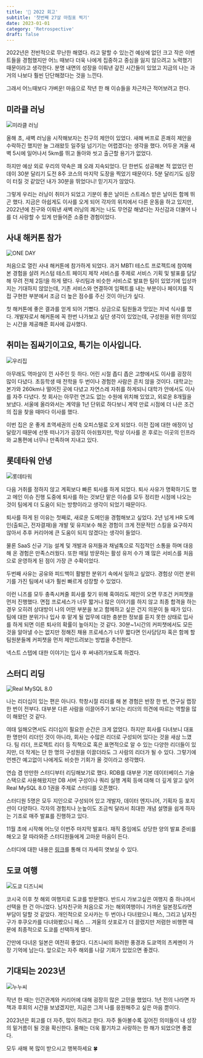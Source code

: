 ```yaml
---
title: '🚤 2022 회고'
subtitle: '첫번째 27살 마침표 찍기'
date: 2023-01-01
category: 'Retrospective'
draft: false
---
```


2022년은 전반적으로 무난한 해였다. 라고 말할 수 있는건 예상에 없던 크고 작은 이벤트들을 경험했지만 어느 때보다 더욱 나에게 집중하고 중심을 잃지 않으려고 노력했기 때문이라고 생각한다.
분명 내면의 성장을 이뤄낸 갚진 시간들이 있었고 지금의 나는 과거의 나보다 훨씬 단단해졌다는 것을 느낀다.

그래서 어느때보다 가벼운! 마음으로 작년 한 해 이슈들을 차근차근 적어보려고 한다.

## 미라클 러닝

![미라클 러닝](images/2022/06.png)

올해 초, 새벽 러닝을 시작해보자는 친구의 제안이 있었다.
새해 버프로 흔쾌히 제안을 수락하긴 했지만 늘 그래왔듯 일주일 넘기기는 어렵겠다는 생각을 했다.
어두운 겨울 새벽 5시에 일어나서 5km를 뛰고 돌아와 씻고 출근할 용기가 없었다.

하지만 예상 외로 우리의 약속은 꽤 오래 지속되었다.
단 한번도 성공해본 적 없었던 런데이 30분 달리기 도전 8주 코스의 마지막 도장을 찍었기 때문이다.
5분 달리기도 심장이 터질 것 같았던 내가 30분을 뛰었다니! 믿기지가 않았다.

그렇게 우리는 러닝이 취미가 되었고 기분이 좋은 날이든 스트레스 받은 날이든 함께 뛰곤 했다.
지금은 아쉽게도 이사를 오게 되어 각자의 위치에서 다른 운동을 하고 있지만, 2022년에 친구와 이뤄낸 새벽 러닝의 쾌거는 나도 무언갈 해냈다는 자신감과 더불어 나를 더 사랑할 수 있게 만들어준 소중한 경험이었다.

## 사내 해커톤 참가

![ONE DAY](images/2022/07.jpeg)

처음으로 열린 사내 해커톤에 참가하게 되었다.
과거 MBTI 테스트 프로젝트에 참여해 본 경험을 살려 커스텀 테스트 페이지 제작 서비스를 주제로 서비스 기획 및 발표를 담당해 무려 전체 2등!을 하게 됐다.
우리팀과 비슷한 서비스로 발표한 팀이 있었기에 입상까지는 기대하지 않았는데, 기존 서비스와 연결하여 임팩트를 내는 부분이나 페이지를 직접 구현한 부분에서 조금 더 높은 점수를 주신 것이 아닌가 싶다.

첫 해커톤에 좋은 결과를 얻게 되어 기뻤다. 상금으로 팀원들과 맛있는 저녁 식사를 했다.
개발자로서 해커톤에 꼭 한번 나가보고 싶단 생각이 있었는데, 구성원을 위한 의미있는 시간을 제공해준 회사에 감사했다.

## 취미는 짐싸기이고요, 특기는 이사입니다.

![우리집](images/2022/08.png)

아무래도 역마살이 낀 사주인 듯 하다.
어린 시절 좁디 좁은 고향에서도 이사를 굉장히 많이 다녔다. 초등학생 때 전학을 두 번이나 경험한 사람은 흔치 않을 것이다.
대학교는 본가와 260km나 떨어진 곳에 다녔고 자연스레 자취를 하게되니 대학가 안에서도 이사를 자주 다녔다.
첫 회사는 아무런 연고도 없는 수원에 위치해 있었고, 외로운 8개월을 보냈다.
서울에 올라와서는 계약을 1년 단위로 하다보니 계약 만료 시점에 더 나은 조건의 집을 찾을 때마다 이사를 했다.

이번 집은 운 좋게 초역세권의 신축 오피스텔로 오게 되었다.
이전 집에 대한 애정이 남달랐기 때문에 선뜻 떠나기가 굉장히 아쉬웠지만, 막상 이사를 온 후로는 이곳의 인프라와 교통편에 너무나 만족하며 지내고 있다.

## 롯데타워 안녕

![롯데타워](images/2022/09.png)

다음 거취를 정하지 않고 계획보다 빠른 퇴사를 하게 되었다.
퇴사 사유가 명확하기도 했고 메인 이슈 진행 도중에 퇴사를 하는 것보단 맡은 이슈를 모두 정리한 시점에 나오는 것이 팀에게 더 도움이 되는 방향이라고 생각이 되었기 때문이다.

퇴사를 하게 된 이유는 첫째로, 새로운 도메인을 경험해보고 싶었다.
2년 넘게 HR 도메인(출퇴근, 전자결재)을 개발 및 유지보수 해온 경험이 크게 전문적인 스킬을 요구하지 않아서 추후 커리어에 큰 도움이 되지 않겠다는 생각이 들었다.

물론 SaaS 신규 기능 설계 및 개발과 유저들과 채널톡으로 직접적인 소통을 하며 대응해 온 경험은 만족스러웠다.
또한 매일 방문하는 활성 유저 수가 꽤 많은 서비스를 처음으로 운영하게 된 점이 가장 큰 수확이었다.

두번째 사유는 공유와 피드백이 활발한 분위기 속에서 일하고 싶었다.
경험상 이런 분위기를 가진 팀에서 내가 훨씬 빠르게 성장할 수 있었다.

이런 니즈를 모두 충족시켜줄 회사를 찾기 위해 혹여라도 제안이 오면 무조건 커피챗을 먼저 진행했다.
면접 프로세스가 너무 짧거나 많은 이야기를 하지 않고 최종 합격을 하는 경우 오히려 상대방이 나의 어떤 부분을 보고 함께하고 싶은 건지 의문이 들 때가 있다.
팀에 대한 분위기나 입사 후 맡게 될 업무에 대한 충분한 정보를 듣지 못한 상태로 입사를 하게 되면 이른 퇴사의 확률이 높아지는 것 같다.
30분~1시간의 커피챗에서도 모든 것을 알아낼 수는 없지만 정해진 채용 프로세스가 너무 짧다면 인사담당자 혹은 함께 할 팀원분들께 커피챗을 먼저 제안드려보는 방법을 추천한다.

넥스트 스텝에 대한 이야기는 입사 후 써내려가보도록 하겠다.

## 스터디 리딩

![Real MySQL 8.0](images/2022/10.png)

나는 리더십이 있는 편은 아니다.
학창시절 리더를 해 본 경험은 반장 한 번, 연구실 랩장 한 번이 전부다.
대부분 다른 사람을 이끌어주기 보다는 리더의 의견에 따르는 역할을 많이 해왔던 것 같다.

여태 일해오면서도 리더십이 필요한 순간은 크게 없었다.
하지만 회사를 다녀보니 대표 한 명만이 리더인 것이 아니라, 회사는 수많은 리더로 구성되어 있다는 것을 새삼 느꼈다.
팀 리더, 프로젝트 리더 등 직책으로 혹은 표면적으로 알 수 있는 다양한 리더들이 있지만, 더 작게는 단 한 명의 구성원을 이끌더라도 그 사람의 리더가 될 수 있다.
그렇기에 언젠간 예고없이 나에게도 비슷한 기회가 올 것이라고 생각했다.

연습 겸 만만한 스터디부터 리딩해보기로 했다.
RDB를 대부분 기본 데이터베이스 기술 스택으로 사용해왔지만 DB 서버 구성이나 쿼리 실행 계획 등에 대해 더 깊게 알고 싶어 Real MySQL 8.0 1권을 주제로 스터디를 오픈했다.

스터디원 5명은 모두 지인으로 구성되어 있고 개발자, 데이터 엔지니어, 기획자 등 포지션이 다양하다.
각자의 경험치나 눈높이도 조금씩 달라서 최대한 개념 설명을 쉽게 하자는 기조로 매주 발표를 진행하고 있다.

11월 초에 시작해 어느덧 이번주 마지막 발표다.
재직 중임에도 상당한 양의 발표 준비를 해오고 잘 따라와준 스터디원들에게 고마운 마음이 든다.

스터디에 대한 내용은 [링크](https://www.notion.so/Real-MySQL-8-0-1-439d277a7b4e40a79ecc8637c2fac945)를 통해 더 자세히 엿보실 수 있다.

## 도쿄 여행

![도쿄 디즈니씨](images/2022/11.png)

코시국 이후 첫 해외 여행지로 도쿄를 방문했다.
반드시 가보고싶은 여행지 중 하나여서 선택을 한 건 아니었다.
남자친구와 처음으로 가는 해외여행이니 가까운 일본정도라면 부담이 덜할 것 같았다.
개인적으로 오사카는 두 번이나 다녀왔으니 패스, 그리고 남자친구가 후쿠오카를 다녀와봤으니 패스 ...
겨울의 삿포로가 더 끌렸지만 저렴한 비행편 때문에 최종적으로 도쿄를 선택하게 됐다.

간만에 다녀온 일본은 여전히 좋았다.
디즈니씨의 화려한 풍경과 도쿄역의 츠케멘이 가장 기억에 남는다.
앞으로는 자주 해외를 나갈 기회가 있었으면 좋겠다.

## 기대되는 2023년

![누누씨](images/2022/12.png)

작년 한 때는 인간관계와 커리어에 대해 굉장히 많은 고민을 했었다.
1년 전의 나라면 자책과 후회의 시간을 보냈겠지만, 지금은 그저 나를 응원해주고 싶은 마음 뿐이다.

2023년은 회고를 더 자주, 많이 하려고 한다.
자주 돌아볼수록 깊어진 의미들이 내 성장의 밑거름이 될 것을 확신한다.
올해는 더욱 활기차고 사랑하는 한 해가 되었으면 좋겠다.

모두 새해 복 많이 받으시고 행복하세요 🍀
